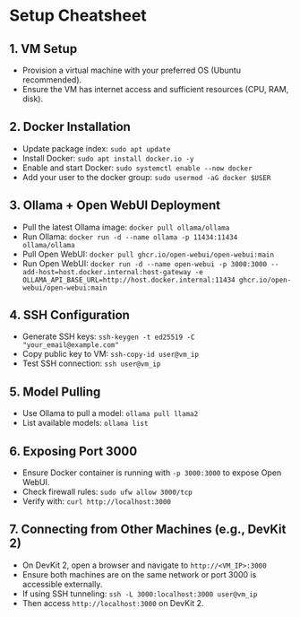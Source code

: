 # Setup Cheatsheet

## 1. VM Setup
- Provision a virtual machine with your preferred OS (Ubuntu recommended).
- Ensure the VM has internet access and sufficient resources (CPU, RAM, disk).

## 2. Docker Installation
- Update package index: `sudo apt update`
- Install Docker: `sudo apt install docker.io -y`
- Enable and start Docker: `sudo systemctl enable --now docker`
- Add your user to the docker group: `sudo usermod -aG docker $USER`

## 3. Ollama + Open WebUI Deployment
- Pull the latest Ollama image: `docker pull ollama/ollama`
- Run Ollama: `docker run -d --name ollama -p 11434:11434 ollama/ollama`
- Pull Open WebUI: `docker pull ghcr.io/open-webui/open-webui:main`
- Run Open WebUI: `docker run -d --name open-webui -p 3000:3000 --add-host=host.docker.internal:host-gateway -e OLLAMA_API_BASE_URL=http://host.docker.internal:11434 ghcr.io/open-webui/open-webui:main`

## 4. SSH Configuration
- Generate SSH keys: `ssh-keygen -t ed25519 -C "your_email@example.com"`
- Copy public key to VM: `ssh-copy-id user@vm_ip`
- Test SSH connection: `ssh user@vm_ip`

## 5. Model Pulling
- Use Ollama to pull a model: `ollama pull llama2`
- List available models: `ollama list`

## 6. Exposing Port 3000
- Ensure Docker container is running with `-p 3000:3000` to expose Open WebUI.
- Check firewall rules: `sudo ufw allow 3000/tcp`
- Verify with: `curl http://localhost:3000`

## 7. Connecting from Other Machines (e.g., DevKit 2)
- On DevKit 2, open a browser and navigate to `http://<VM_IP>:3000`
- Ensure both machines are on the same network or port 3000 is accessible externally.
- If using SSH tunneling: `ssh -L 3000:localhost:3000 user@vm_ip`
- Then access `http://localhost:3000` on DevKit 2.
